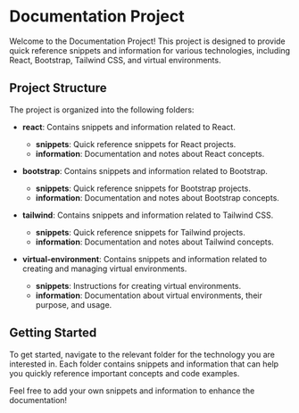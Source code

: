 # Documentation Project

Welcome to the Documentation Project! This project is designed to provide quick reference snippets and information for various technologies, including React, Bootstrap, Tailwind CSS, and virtual environments.

## Project Structure

The project is organized into the following folders:

- **react**: Contains snippets and information related to React.

  - **snippets**: Quick reference snippets for React projects.
  - **information**: Documentation and notes about React concepts.

- **bootstrap**: Contains snippets and information related to Bootstrap.

  - **snippets**: Quick reference snippets for Bootstrap projects.
  - **information**: Documentation and notes about Bootstrap concepts.

- **tailwind**: Contains snippets and information related to Tailwind CSS.

  - **snippets**: Quick reference snippets for Tailwind projects.
  - **information**: Documentation and notes about Tailwind concepts.

- **virtual-environment**: Contains snippets and information related to creating and managing virtual environments.
  - **snippets**: Instructions for creating virtual environments.
  - **information**: Documentation about virtual environments, their purpose, and usage.

## Getting Started

To get started, navigate to the relevant folder for the technology you are interested in. Each folder contains snippets and information that can help you quickly reference important concepts and code examples.

Feel free to add your own snippets and information to enhance the documentation!
